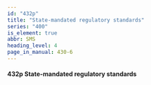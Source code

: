 ```yaml
---
id: "432p"
title: "State-mandated regulatory standards"
series: "400"
is_element: true
abbr: SMS
heading_level: 4
page_in_manual: 430-6
---
```


#### 432p State-mandated regulatory standards